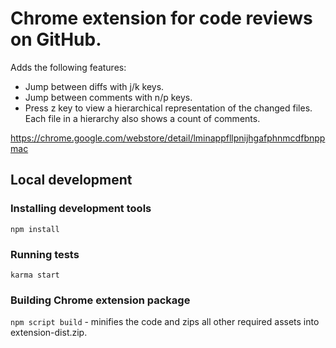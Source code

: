 # Chrome extension for code reviews on GitHub.

Adds the following features:
- Jump between diffs with j/k keys.
- Jump between comments with n/p keys.
- Press z key to view a hierarchical representation of the changed files. Each file in a hierarchy also shows a count of comments.

https://chrome.google.com/webstore/detail/lminappfllpnijhgafphnmcdfbnppmac

## Local development

### Installing development tools
`npm install`

### Running tests
`karma start`

### Building Chrome extension package
`npm script build` - minifies the code and zips all other required assets into extension-dist.zip.

